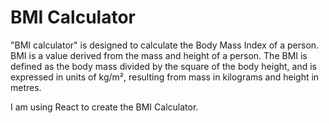 # BMI Calculator

"BMI calculator" is designed to calculate the Body Mass Index of a person. BMI is a value derived from the mass and height of a person.
The BMI is defined as the body mass divided by the square of the body height, and is expressed in units of kg/m², resulting from mass in kilograms and height in metres.
 
I am using React to create the BMI Calculator.


